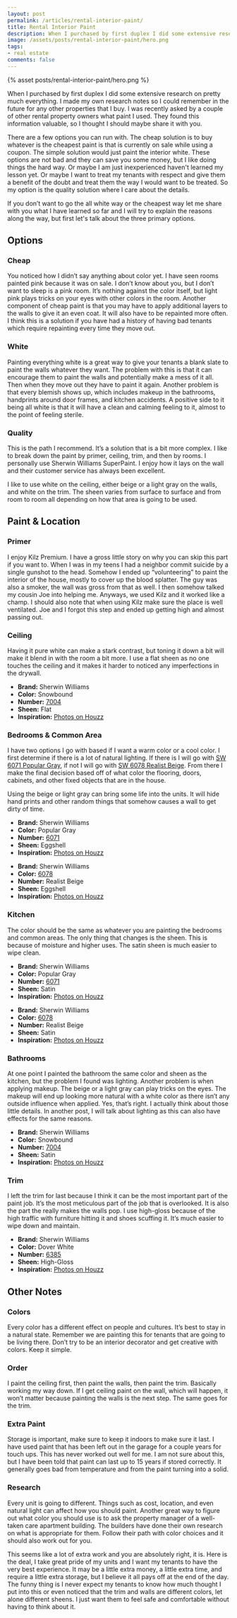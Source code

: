 ```yaml
---
layout: post
permalink: /articles/rental-interior-paint/
title: Rental Interior Paint
description: When I purchased by first duplex I did some extensive research on pretty much everything. I made my own research notes so I could remember in the future for any other properties that I buy. I was recently asked by a couple of other rental property owners what paint I used.
image: /assets/posts/rental-interior-paint/hero.png
tags:
- real estate
comments: false
---
```


<div class="hero">{% asset posts/rental-interior-paint/hero.png %}</div>

<p>When I purchased by first duplex I did some extensive research on pretty much everything. I made my own research notes so I could remember in the future for any other properties that I buy. I was recently asked by a couple of other rental property owners what paint I used. They found this information valuable, so I thought I should maybe share it with you.</p>
<p>There are a few options you can run with. The cheap solution is to buy whatever is the cheapest paint is that is currently on sale while using a coupon. The simple solution would just paint the interior white. These options are not bad and they can save you some money, but I like doing things the hard way. Or maybe I am just inexperienced haven't learned my lesson yet. Or maybe I want to treat my tenants with respect and give them a benefit of the doubt and treat them the way I would want to be treated. So my option is the quality solution where I care about the details.</p>
<p>If you don’t want to go the all white way or the cheapest way let me share with you what I have learned so far and I will try to explain the reasons along the way, but first let's talk about the three primary options.</p>

<h2>Options</h2>
<h3>Cheap</h3>
<p>You noticed how I didn’t say anything about color yet. I have seen rooms painted pink because it was on sale. I don’t know about you, but I don’t want to sleep is a pink room. It’s nothing against the color itself, but light pink plays tricks on your eyes with other colors in the room. Another component of cheap paint is that you may have to apply additional layers to the walls to give it an even coat. It will also have to be repainted more often. I think this is a solution if you have had a history of having bad tenants which require repainting every time they move out.</p>

<h3>White</h3>
<p>Painting everything white is a great way to give your tenants a blank slate to paint the walls whatever they want. The problem with this is that it can encourage them to paint the walls and potentially make a mess of it all. Then when they move out they have to paint it again. Another problem is that every blemish shows up, which includes makeup in the bathrooms, handprints around door frames, and kitchen accidents. A positive side to it being all white is that it will have a clean and calming feeling to it, almost to the point of feeling sterile.</p>

<h3>Quality</h3>
<p>This is the path I recommend. It’s a solution that is a bit more complex. I like to break down the paint by primer, ceiling, trim, and then by rooms. I personally use Sherwin Williams SuperPaint. I enjoy how it lays on the wall and their customer service has always been excellent.</p>
<p>I like to use white on the ceiling, either beige or a light gray on the walls, and white on the trim. The sheen varies from surface to surface and from room to room all depending on how that area is going to be used.</p>

<h2>Paint &amp; Location</h2>
<h3>Primer</h3>
<p>I enjoy Kilz Premium. I have a gross little story on why you can skip this part if you want to. When I was in my teens I had a neighbor commit suicide by a single gunshot to the head. Somehow I ended up “volunteering” to paint the interior of the house, mostly to cover up the blood splatter. The guy was also a smoker, the wall was gross from that as well. I then somehow talked my cousin Joe into helping me. Anyways, we used Kilz and it worked like a champ. I should also note that when using Kilz make sure the place is well ventilated. Joe and I forgot this step and ended up getting high and almost passing out.</p>

<h3>Ceiling</h3>
<p>Having it pure white can make a stark contrast, but toning it down a bit will make it blend in with the room a bit more. I use a flat sheen as no one touches the ceiling and it makes it harder to noticed any imperfections in the drywall.</p>

<ul>
  <li><strong>Brand:</strong> Sherwin Williams</li>
  <li><strong>Color:</strong> Snowbound</li>
  <li><strong>Number:</strong> <a href="http://www.sherwin-williams.com/homeowners/color/find-and-explore-colors/paint-colors-by-family/sw7004-snowbound/#/7004/?s=coordinatingColors&p=PS0">7004</a></li>
  <li><strong>Sheen:</strong> Flat</li>
  <li><strong>Inspiration:</strong> <a href="http://www.houzz.com/photos/query/sw-7004-Snowbound">Photos on Houzz</a></li>
</ul>

<h3>Bedrooms &amp; Common Area</h3>
<p>I have two options I go with based if I want a warm color or a cool color. I first determine if there is a lot of natural lighting. If there is I will go with <a href="http://www.sherwin-williams.com/homeowners/color/find-and-explore-colors/paint-colors-by-family/sw6071-popular-gray/#/6071/?s=coordinatingColors&p=PS0">SW 6071 Popular Gray</a>, if not I will go with <a href="https://www.sherwin-williams.com/homeowners/color/find-and-explore-colors/paint-colors-by-family/SW6078/#/6078/?s=coordinatingColors&p=PS0">SW 6078 Realist Beige</a>. From there I make the final decision based off of what color the flooring, doors, cabinets, and other fixed objects that are in the house.</p>
<p>Using the beige or light gray can bring some life into the units. It will hide hand prints and other random things that somehow causes a wall to get dirty of time.</p>

<ul>
  <li><strong>Brand:</strong> Sherwin Williams</li>
  <li><strong>Color:</strong> Popular Gray</li>
  <li><strong>Number:</strong> <a href="http://www.sherwin-williams.com/homeowners/color/find-and-explore-colors/paint-colors-by-family/sw6071-popular-gray/#/6071/?s=coordinatingColors&p=PS0">6071</a></li>
  <li><strong>Sheen:</strong> Eggshell</li>
  <li><strong>Inspiration:</strong> <a href="http://www.houzz.com/photos/query/sw-6071-Popular-Gray">Photos on Houzz</a></li>
</ul>

<ul>
  <li><strong>Brand:</strong> Sherwin Williams</li>
  <li><strong>Color:</strong> <a href="https://www.sherwin-williams.com/homeowners/color/find-and-explore-colors/paint-colors-by-family/SW6078/#/6078/?s=coordinatingColors&p=PS0">6078</a></li>
  <li><strong>Number:</strong> Realist Beige</li>
  <li><strong>Sheen:</strong> Eggshell</li>
  <li><strong>Inspiration:</strong> <a href="http://www.houzz.com/photos/query/sw-6078-Realist-Beige">Photos on Houzz</a></li>
</ul>

<h3>Kitchen</h3>
<p>The color should be the same as whatever you are painting the bedrooms and common areas. The only thing that changes is the sheen. This is because of moisture and higher uses. The satin sheen is much easier to wipe clean.</p>

<ul>
  <li><strong>Brand:</strong> Sherwin Williams</li>
  <li><strong>Color:</strong> Popular Gray</li>
  <li><strong>Number:</strong> <a href="http://www.sherwin-williams.com/homeowners/color/find-and-explore-colors/paint-colors-by-family/sw6071-popular-gray/#/6071/?s=coordinatingColors&p=PS0">6071</a></li>
  <li><strong>Sheen:</strong> Satin</li>
  <li><strong>Inspiration:</strong> <a href="http://www.houzz.com/photos/query/sw-6071-Popular-Gray">Photos on Houzz</a></li>
</ul>

<ul>
  <li><strong>Brand:</strong> Sherwin Williams</li>
  <li><strong>Color:</strong> <a href="https://www.sherwin-williams.com/homeowners/color/find-and-explore-colors/paint-colors-by-family/SW6078/#/6078/?s=coordinatingColors&p=PS0">6078</a></li>
  <li><strong>Number:</strong> Realist Beige</li>
  <li><strong>Sheen:</strong> Satin</li>
  <li><strong>Inspiration:</strong> <a href="http://www.houzz.com/photos/query/sw-6078-Realist-Beige">Photos on Houzz</a></li>
</ul>

<h3>Bathrooms</h3>
<p>At one point I painted the bathroom the same color and sheen as the kitchen, but the problem I found was lighting. Another problem is when applying makeup. The beige or a light gray can play tricks on the eyes. The makeup will end up looking more natural with a white color as there isn’t any outside influence when applied. Yes, that’s right. I actually think about those little details. In another post, I will talk about lighting as this can also have effects for the same reasons.</p>

<ul>
  <li><strong>Brand:</strong> Sherwin Williams</li>
  <li><strong>Color:</strong> Snowbound</li>
  <li><strong>Number:</strong> <a href="http://www.sherwin-williams.com/homeowners/color/find-and-explore-colors/paint-colors-by-family/sw7004-snowbound/#/7004/?s=coordinatingColors&p=PS0">7004</a></li>
  <li><strong>Sheen:</strong> Satin</li>
  <li><strong>Inspiration:</strong> <a href="http://www.houzz.com/photos/query/sw-7004-Snowbound">Photos on Houzz</a></li>
</ul>

<h3>Trim</h3>
<p>I left the trim for last because I think it can be the most important part of the paint job. It’s the most meticulous part of the job that is overlooked. It is also the part the really makes the walls pop. I use high-gloss because of the high traffic with furniture hitting it and shoes scuffing it. It’s much easier to wipe down and maintain.</p>

<ul>
<li><strong>Brand:</strong> Sherwin Williams</li>
<li><strong>Color:</strong> Dover White</li>
<li><strong>Number:</strong> <a href="https://www.sherwin-williams.com/homeowners/color/find-and-explore-colors/paint-colors-by-family/SW6385/#/6385/?s=coordinatingColors&p=PS0">6385</a></li>
<li><strong>Sheen:</strong> High-Gloss</li>
<li><strong>Inspiration:</strong> <a href="http://www.houzz.com/photos/query/sw-6385-dover-white">Photos on Houzz</a></li>
</ul>

<h2>Other Notes</h2>
<h3>Colors</h3>
<p>Every color has a different effect on people and cultures. It’s best to stay in a natural state. Remember we are painting this for tenants that are going to be living there. Don’t try to be an interior decorator and get creative with colors. Keep it simple.</p>

<h3>Order</h3>
<p>I paint the ceiling first, then paint the walls, then paint the trim. Basically working my way down. If I get ceiling paint on the wall, which will happen, it won’t matter because painting the walls is the next step. The same goes for the trim.</p>

<h3>Extra Paint</h3>
<p>Storage is important, make sure to keep it indoors to make sure it last. I have used paint that has been left out in the garage for a couple years for touch ups. This has never worked out well for me. I am not sure about this, but I have been told that paint can last up to 15 years if stored correctly. It generally goes bad from temperature and from the paint turning into a solid.</p>

<h3>Research</h3>
<p>Every unit is going to different. Things such as cost, location, and even natural light can affect how you should paint. Another great way to figure out what color you should use is to ask the property manager of a well-taken care apartment building. The builders have done their own research on what is appropriate for them. Follow their path with color choices and it should also work out for you.</p>
<p>This seems like a lot of extra work and you are absolutely right, it is. Here is the deal, I take great pride of my units and I want my tenants to have the very best experience. It may be a little extra money, a little extra time, and require a little extra storage, but I believe it all pays off at the end of the day. The funny thing is I never expect my tenants to know how much thought I put into this or even noticed that the trim and walls are different colors, let alone different sheens. I just want them to feel safe and comfortable without having to think about it.</p>
